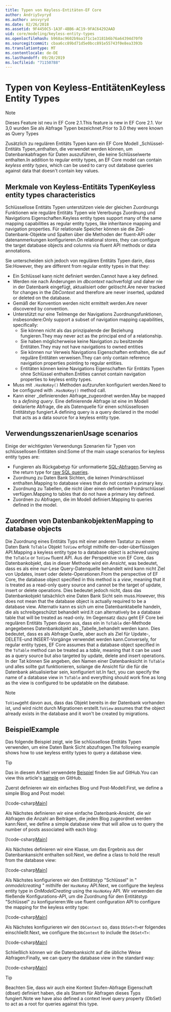 ```yaml
---
title: Typen von Keyless-Entitäten-EF Core
author: AndriySvyryd
ms.author: ansvyryd
ms.date: 02/26/2018
ms.assetid: 9F4450C5-1A3F-4BB6-AC19-9FAC64292AAD
uid: core/modeling/keyless-entity-types
ms.openlocfilehash: b968ac9602b9aa1f1c1e3181b6b76a64394d70f0
ms.sourcegitcommit: cbaa6cc89bd71d5e0bcc891e55743f0e8ea3393b
ms.translationtype: MT
ms.contentlocale: de-DE
ms.lasthandoff: 09/20/2019
ms.locfileid: "71150788"
---
```

# <a name="keyless-entity-types"></a><span data-ttu-id="e529e-102">Typen von Keyless-Entitäten</span><span class="sxs-lookup"><span data-stu-id="e529e-102">Keyless Entity Types</span></span>
> [!NOTE]
> <span data-ttu-id="e529e-103">Dieses Feature ist neu in EF Core 2.1.</span><span class="sxs-lookup"><span data-stu-id="e529e-103">This feature is new in EF Core 2.1.</span></span> <span data-ttu-id="e529e-104">Vor 3,0 wurden Sie als Abfrage Typen bezeichnet.</span><span class="sxs-lookup"><span data-stu-id="e529e-104">Prior to 3.0 they were known as Query Types</span></span>

<span data-ttu-id="e529e-105">Zusätzlich zu regulären Entitäts Typen kann ein EF Core Modell _Schlüssel-Entitäts Typen_enthalten, die verwendet werden können, um Datenbankabfragen für Daten auszuführen, die keine Schlüsselwerte enthalten.</span><span class="sxs-lookup"><span data-stu-id="e529e-105">In addition to regular entity types, an EF Core model can contain _keyless entity types_, which can be used to carry out database queries against data that doesn't contain key values.</span></span>

## <a name="keyless-entity-types-characteristics"></a><span data-ttu-id="e529e-106">Merkmale von Keyless-Entitäts Typen</span><span class="sxs-lookup"><span data-stu-id="e529e-106">Keyless entity types characteristics</span></span>

<span data-ttu-id="e529e-107">Schlüssellose Entitäts Typen unterstützen viele der gleichen Zuordnungs Funktionen wie reguläre Entitäts Typen wie Vererbungs Zuordnung und Navigations Eigenschaften.</span><span class="sxs-lookup"><span data-stu-id="e529e-107">Keyless entity types support many of the same mapping capabilities as regular entity types, like inheritance mapping and navigation properties.</span></span> <span data-ttu-id="e529e-108">Für relationale Speicher können sie die Ziel-Datenbank-Objekte und Spalten über die Methoden der fluent-API oder datenanmerkungen konfigurieren.</span><span class="sxs-lookup"><span data-stu-id="e529e-108">On relational stores, they can configure the target database objects and columns via fluent API methods or data annotations.</span></span>

<span data-ttu-id="e529e-109">Sie unterscheiden sich jedoch von regulären Entitäts Typen darin, dass Sie:</span><span class="sxs-lookup"><span data-stu-id="e529e-109">However, they are different from regular entity types in that they:</span></span>

- <span data-ttu-id="e529e-110">Ein Schlüssel kann nicht definiert werden.</span><span class="sxs-lookup"><span data-stu-id="e529e-110">Cannot have a key defined.</span></span>
- <span data-ttu-id="e529e-111">Werden nie nach Änderungen im _dbcontext_ nachverfolgt und daher nie in der Datenbank eingefügt, aktualisiert oder gelöscht.</span><span class="sxs-lookup"><span data-stu-id="e529e-111">Are never tracked for changes in the _DbContext_ and therefore are never inserted, updated or deleted on the database.</span></span>
- <span data-ttu-id="e529e-112">Gemäß der Konvention werden nicht ermittelt werden.</span><span class="sxs-lookup"><span data-stu-id="e529e-112">Are never discovered by convention.</span></span>
- <span data-ttu-id="e529e-113">Unterstützt nur eine Teilmenge der Navigations Zuordnungsfunktionen, insbesondere:</span><span class="sxs-lookup"><span data-stu-id="e529e-113">Only support a subset of navigation mapping capabilities, specifically:</span></span>
  - <span data-ttu-id="e529e-114">Sie können nicht als das prinzipalende der Beziehung fungieren.</span><span class="sxs-lookup"><span data-stu-id="e529e-114">They may never act as the principal end of a relationship.</span></span>
  - <span data-ttu-id="e529e-115">Sie haben möglicherweise keine Navigation zu besitzende Entitäten.</span><span class="sxs-lookup"><span data-stu-id="e529e-115">They may not have navigations to owned entities</span></span>
  - <span data-ttu-id="e529e-116">Sie können nur Verweis Navigations Eigenschaften enthalten, die auf reguläre Entitäten verweisen.</span><span class="sxs-lookup"><span data-stu-id="e529e-116">They can only contain reference navigation properties pointing to regular entities.</span></span>
  - <span data-ttu-id="e529e-117">Entitäten können keine Navigations Eigenschaften für Entitäts Typen ohne Schlüssel enthalten.</span><span class="sxs-lookup"><span data-stu-id="e529e-117">Entities cannot contain navigation properties to keyless entity types.</span></span>
- <span data-ttu-id="e529e-118">Muss mit `.HasNoKey()` Methoden aufzurufen konfiguriert werden.</span><span class="sxs-lookup"><span data-stu-id="e529e-118">Need to be configured with `.HasNoKey()` method call.</span></span>
- <span data-ttu-id="e529e-119">Kann einer _definierenden Abfrage_zugeordnet werden.</span><span class="sxs-lookup"><span data-stu-id="e529e-119">May be mapped to a _defining query_.</span></span> <span data-ttu-id="e529e-120">Eine definierende Abfrage ist eine im Modell deklarierte Abfrage, die als Datenquelle für einen schlüssellosen Entitätstyp fungiert.</span><span class="sxs-lookup"><span data-stu-id="e529e-120">A defining query is a query declared in the model that acts as a data source for a keyless entity type.</span></span>

## <a name="usage-scenarios"></a><span data-ttu-id="e529e-121">Verwendungsszenarien</span><span class="sxs-lookup"><span data-stu-id="e529e-121">Usage scenarios</span></span>

<span data-ttu-id="e529e-122">Einige der wichtigsten Verwendungs Szenarien für Typen von schlüssellosen Entitäten sind:</span><span class="sxs-lookup"><span data-stu-id="e529e-122">Some of the main usage scenarios for keyless entity types are:</span></span>

- <span data-ttu-id="e529e-123">Fungieren als Rückgabetyp für unformatierte [SQL-Abfragen](xref:core/querying/raw-sql).</span><span class="sxs-lookup"><span data-stu-id="e529e-123">Serving as the return type for [raw SQL queries](xref:core/querying/raw-sql).</span></span>
- <span data-ttu-id="e529e-124">Zuordnung zu Daten Bank Sichten, die keinen Primärschlüssel enthalten.</span><span class="sxs-lookup"><span data-stu-id="e529e-124">Mapping to database views that do not contain a primary key.</span></span>
- <span data-ttu-id="e529e-125">Zuordnung zu Tabellen, die nicht über einen definierten Primärschlüssel verfügen.</span><span class="sxs-lookup"><span data-stu-id="e529e-125">Mapping to tables that do not have a primary key defined.</span></span>
- <span data-ttu-id="e529e-126">Zuordnen zu Abfragen, die im Modell definiert.</span><span class="sxs-lookup"><span data-stu-id="e529e-126">Mapping to queries defined in the model.</span></span>

## <a name="mapping-to-database-objects"></a><span data-ttu-id="e529e-127">Zuordnen von Datenbankobjekten</span><span class="sxs-lookup"><span data-stu-id="e529e-127">Mapping to database objects</span></span>

<span data-ttu-id="e529e-128">Die Zuordnung eines Entitäts Typs mit einer anderen Tastatur zu einem Daten Bank `ToTable` Objekt `ToView` erfolgt mithilfe der-oder-überflüssigen API.</span><span class="sxs-lookup"><span data-stu-id="e529e-128">Mapping a keyless entity type to a database object is achieved using the `ToTable` or `ToView` fluent API.</span></span> <span data-ttu-id="e529e-129">Aus der Perspektive von EF Core, das Datenbankobjekt, das in dieser Methode wird ein _Ansicht_, was bedeutet, dass es als eine nur-Lese Query-Datenquelle behandelt wird kann nicht Ziel von Updates, insert oder delete-Operationen.</span><span class="sxs-lookup"><span data-stu-id="e529e-129">From the perspective of EF Core, the database object specified in this method is a _view_, meaning that it is treated as a read-only query source and cannot be the target of update, insert or delete operations.</span></span> <span data-ttu-id="e529e-130">Dies bedeutet jedoch nicht, dass das Datenbankobjekt tatsächlich eine Daten Bank Sicht sein muss.</span><span class="sxs-lookup"><span data-stu-id="e529e-130">However, this does not mean that the database object is actually required to be a database view.</span></span> <span data-ttu-id="e529e-131">Alternativ kann es sich um eine Datenbanktabelle handeln, die als schreibgeschützt behandelt wird.</span><span class="sxs-lookup"><span data-stu-id="e529e-131">It can alternatively be a database table that will be treated as read-only.</span></span> <span data-ttu-id="e529e-132">Im Gegensatz dazu geht EF Core bei regulären Entitäts Typen davon aus, dass ein in `ToTable` der-Methode angegebenes Datenbankobjekt als _Tabelle_behandelt werden kann. Dies bedeutet, dass es als Abfrage Quelle, aber auch als Ziel für Update-, DELETE-und INSERT-Vorgänge verwendet werden kann.</span><span class="sxs-lookup"><span data-stu-id="e529e-132">Conversely, for regular entity types, EF Core assumes that a database object specified in the `ToTable` method can be treated as a _table_, meaning that it can be used as a query source but also targeted by update, delete and insert operations.</span></span> <span data-ttu-id="e529e-133">In der Tat können Sie angeben, den Namen einer Datenbanksicht in `ToTable` und alles sollte gut funktionieren, solange die Ansicht für die für die Datenbank aktualisierbar sein, konfiguriert ist.</span><span class="sxs-lookup"><span data-stu-id="e529e-133">In fact, you can specify the name of a database view in `ToTable` and everything should work fine as long as the view is configured to be updatable on the database.</span></span>

> [!NOTE]
> <span data-ttu-id="e529e-134">`ToView`geht davon aus, dass das Objekt bereits in der Datenbank vorhanden ist, und wird nicht durch Migrationen erstellt.</span><span class="sxs-lookup"><span data-stu-id="e529e-134">`ToView` assumes that the object already exists in the database and it won't be created by migrations.</span></span>

## <a name="example"></a><span data-ttu-id="e529e-135">Beispiel</span><span class="sxs-lookup"><span data-stu-id="e529e-135">Example</span></span>

<span data-ttu-id="e529e-136">Das folgende Beispiel zeigt, wie Sie schlüssellose Entitäts Typen verwenden, um eine Daten Bank Sicht abzufragen.</span><span class="sxs-lookup"><span data-stu-id="e529e-136">The following example shows how to use keyless entity types to query a database view.</span></span>

> [!TIP]
> <span data-ttu-id="e529e-137">Das in diesem Artikel verwendete [Beispiel](https://github.com/aspnet/EntityFramework.Docs/tree/master/samples/core/QueryTypes) finden Sie auf GitHub.</span><span class="sxs-lookup"><span data-stu-id="e529e-137">You can view this article's [sample](https://github.com/aspnet/EntityFramework.Docs/tree/master/samples/core/QueryTypes) on GitHub.</span></span>

<span data-ttu-id="e529e-138">Zuerst definieren wir ein einfaches Blog und Post-Modell:</span><span class="sxs-lookup"><span data-stu-id="e529e-138">First, we define a simple Blog and Post model:</span></span>

[!code-csharp[Main](../../../samples/core/KeylessEntityTypes/Program.cs#Entities)]

<span data-ttu-id="e529e-139">Als Nächstes definieren wir eine einfache Datenbank-Ansicht, die wir Abfragen die Anzahl an Beiträgen, die jeden Blog zugeordnet werden kann:</span><span class="sxs-lookup"><span data-stu-id="e529e-139">Next, we define a simple database view that will allow us to query the number of posts associated with each blog:</span></span>

[!code-csharp[Main](../../../samples/core/KeylessEntityTypes/Program.cs#View)]

<span data-ttu-id="e529e-140">Als Nächstes definieren wir eine Klasse, um das Ergebnis aus der Datenbankansicht enthalten soll:</span><span class="sxs-lookup"><span data-stu-id="e529e-140">Next, we define a class to hold the result from the database view:</span></span>

[!code-csharp[Main](../../../samples/core/KeylessEntityTypes/Program.cs#KeylessEntityType)]

<span data-ttu-id="e529e-141">Als Nächstes konfigurieren wir den Entitätstyp "Schlüssel" in " _onmodelcreating_ " mithilfe der `HasNoKey` API.</span><span class="sxs-lookup"><span data-stu-id="e529e-141">Next, we configure the keyless entity type in _OnModelCreating_ using the `HasNoKey` API.</span></span>
<span data-ttu-id="e529e-142">Wir verwenden die fließende Konfigurations-API, um die Zuordnung für den Entitätstyp "Schlüssel" zu konfigurieren:</span><span class="sxs-lookup"><span data-stu-id="e529e-142">We use fluent configuration API to configure the mapping for the keyless entity type:</span></span>

[!code-csharp[Main](../../../samples/core/KeylessEntityTypes/Program.cs#Configuration)]

<span data-ttu-id="e529e-143">Als Nächstes konfigurieren wir den `DbContext` so, dass `DbSet<T>`er folgendes einschließt:</span><span class="sxs-lookup"><span data-stu-id="e529e-143">Next, we configure the `DbContext` to include the `DbSet<T>`:</span></span>

[!code-csharp[Main](../../../samples/core/KeylessEntityTypes/Program.cs#DbSet)]

<span data-ttu-id="e529e-144">Schließlich können wir die Datenbanksicht auf die übliche Weise Abfragen:</span><span class="sxs-lookup"><span data-stu-id="e529e-144">Finally, we can query the database view in the standard way:</span></span>

[!code-csharp[Main](../../../samples/core/KeylessEntityTypes/Program.cs#Query)]

> [!TIP]
> <span data-ttu-id="e529e-145">Beachten Sie, dass wir auch eine Kontext Stufen-Abfrage Eigenschaft (dbset) definiert haben, die als Stamm für Abfragen dieses Typs fungiert.</span><span class="sxs-lookup"><span data-stu-id="e529e-145">Note we have also defined a context level query property (DbSet) to act as a root for queries against this type.</span></span>
